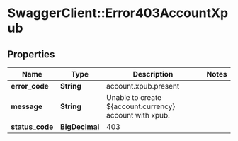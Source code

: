 # SwaggerClient::Error403AccountXpub

## Properties
Name | Type | Description | Notes
------------ | ------------- | ------------- | -------------
**error_code** | **String** | account.xpub.present | 
**message** | **String** | Unable to create ${account.currency} account with xpub. | 
**status_code** | [**BigDecimal**](BigDecimal.md) | 403 | 

